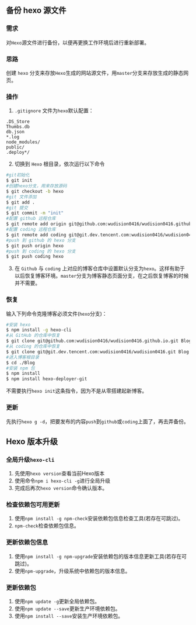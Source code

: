 ## 备份 hexo 源文件

### 需求 

对`Hexo`源文件进行备份，以便再更换工作环境后进行重新部署。

### 思路

创建 `hexo` 分支来存放`Hexo`生成的网站源文件，用`master`分支来存放生成的静态网页。

### 操作
1. `.gitignore` 文件为`hexo`默认配置：

```
.DS_Store
Thumbs.db
db.json
*.log
node_modules/
public/
.deploy*/
```

2. 切换到 `Hexo` 根目录，依次运行以下命令

``` bash
#git初始化
$ git init
#创建hexo分支，用来存放源码
$ git checkout -b hexo
#git 文件添加
$ git add .
#git 提交
$ git commit -m "init"
#配置 github 远程仓库
$ git remote add origin git@github.com:wudision0416/wudision0416.github.io.git
#配置 coding 远程仓库
$ git remote add coding git@git.dev.tencent.com:wudision0416/wudision0416.git
#push 到 github 的 hexo 分支
$ git push origin hexo
#push 到 coding 的 hexo 分支
$ git push coding hexo
```

3. 在 `Github` 与 `coding` 上对应的博客仓库中设置默认分支为`hexo`。这样有助于以后恢复博客环境。`master`分支为博客静态页面分支，在之后恢复博客的时候并不需要。

### 恢复

输入下列命令克隆博客必须文件(`hexo`分支)：

``` bash
#安装 hexo
$ npm install -g hexo-cli
#从 GitHub 的仓库中恢复
$ git clone git@github.com:wudision0416/wudision0416.github.io.git Blog
#从 coding 的仓库中恢复
$ git clone git@git.dev.tencent.com:wudision0416/wudision0416.git Blog
#进入博客根目录
$ cd ./Blog
#安装 npm 包
$ npm install
$ npm install hexo-deployer-git
```

不需要执行`hexo init`这条指令，因为不是从零搭建起新博客。

### 更新

先执行`hexo g -d`，把要发布的内容`push`到`github`或`coding`上面了，再去弄备份。

## Hexo 版本升级

### 全局升级`hexo-cli`

1. 先使用`hexo version`查看当前Hexo版本
2. 使用命令`npm i hexo-cli -g`进行全局升级
3. 完成后再次`hexo version`命令确认版本。

### 检查依赖包可用更新

1. 使用`npm install -g npm-check`安装依赖包信息检查工具(若存在可跳过)。
2. `npm-check`检查依赖包信息。

### 更新依赖包信息

1. 使用`npm install -g npm-upgrade`安装依赖包的版本信息更新工具(若存在可跳过)。
2. 使用`npm-upgrade`，升级系统中依赖包的版本信息。

### 更新依赖包

1. 使用`npm update -g`更新全局依赖包。
2. 使用`npm update --save`更新生产环境依赖包。
3. 使用`npm install --save`安装生产环境依赖包。